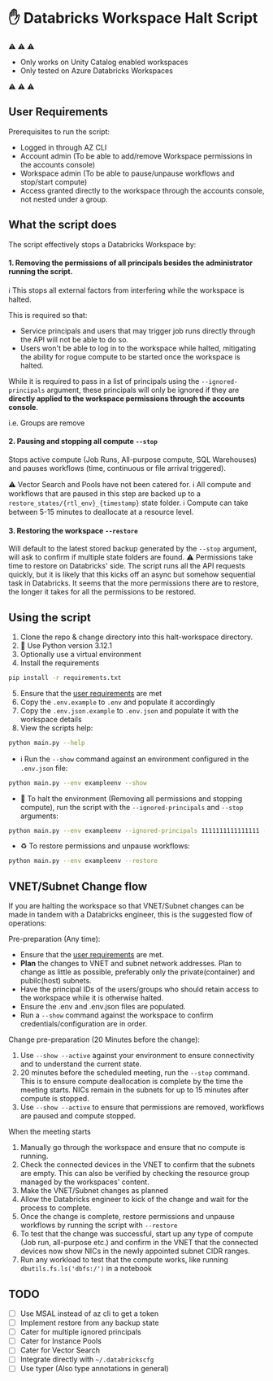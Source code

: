 # :raised_hand: Databricks Workspace Halt Script

:warning: :warning: :warning:
- Only works on Unity Catalog enabled workspaces
- Only tested on Azure Databricks Workspaces 

:warning: :warning: :warning:

## User Requirements
Prerequisites to run the script:
- Logged in through AZ CLI
- Account admin (To be able to add/remove Workspace permissions in the accounts console)
- Workspace admin (To be able to pause/unpause workflows and stop/start compute)
- Access granted directly to the workspace through the accounts console, not nested under a group.

## What the script does
The script effectively stops a Databricks Workspace by:

#### 1. Removing the permissions of all principals besides the administrator running the script.
:information_source: This stops all external factors from interfering while the workspace is halted.

This is required so that:
- Service principals and users that may trigger job runs directly through the API will not be able to do so.
- Users won't be able to log in to the workspace while halted, mitigating the ability for rogue compute to be started once the workspace is halted.

While it is required to pass in a list of principals using the `--ignored-principals` argument, these principals will only be ignored if they are **directly applied to the workspace permissions through the accounts console**.

i.e. Groups are remove

#### 2. Pausing and stopping all compute `--stop`
Stops active compute (Job Runs, All-purpose compute, SQL Warehouses) and pauses workflows (time, continuous or file arrival triggered).

:warning: Vector Search and Pools have not been catered for.
:information_source: All compute and workflows that are paused in this step are backed up to a `restore_states/{rtl_env}_{timestamp}` state folder.
:information_source: Compute can take between 5-15 minutes to deallocate at a resource level.

#### 3. Restoring the workspace `--restore`
Will default to the latest stored backup generated by the `--stop` argument, will ask to confirm if multiple state folders are found.
:warning: Permissions take time to restore on Databricks' side. The script runs all the API requests quickly, but it is likely that this kicks off an async but somehow sequential task in Databricks. It seems that the more permissions there are to restore, the longer it takes for all the permissions to be restored.

## Using the script
1. Clone the repo & change directory into this halt-workspace directory.
2. :snake: Use Python version 3.12.1
3. Optionally use a virtual environment
4. Install the requirements
```bash
pip install -r requirements.txt
```
5. Ensure that the [user requirements](#user-requirements) are met
6. Copy the `.env.example` to `.env` and populate it accordingly
7. Copy the `.env.json.example` to `.env.json` and populate it with the workspace details
8. View the scripts help:
```bash
python main.py --help
```

- :information_source: Run the `--show` command against an environment configured in the `.env.json` file:
```bash
python main.py --env exampleenv --show
```
- :no_entry_sign: To halt the environment (Removing all permissions and stopping compute), run the script with the `--ignored-principals` and `--stop` arguments:
```bash
python main.py --env exampleenv --ignored-principals 1111111111111111 --stop
```
- :recycle: To restore permissions and unpause workflows:
```bash
python main.py --env exampleenv --restore
```

## VNET/Subnet Change flow
If you are halting the workspace so that VNET/Subnet changes can be made in tandem with a Databricks engineer, this is the suggested flow of operations:

Pre-preparation (Any time):
- Ensure that the [user requirements](#user-requirements) are met.
- **Plan** the changes to VNET and subnet network addresses. Plan to change as little as possible, preferably only the private(container) and pubilc(host) subnets.
- Have the principal IDs of the users/groups who should retain access to the workspace while it is otherwise halted.
- Ensure the .env and .env.json files are populated.
- Run a `--show` command against the workspace to confirm credentials/configuration are in order.

Change pre-preparation (20 Minutes before the change):
1. Use `--show --active` against your environment to ensure connectivity and to understand the current state.
2. 20 minutes before the scheduled meeting, run the `--stop` command. This is to ensure compute deallocation is complete by the time the meeting starts. NICs remain in the subnets for up to 15 minutes after compute is stopped. 
3. Use `--show --active` to ensure that permissions are removed, workflows are paused and compute stopped.

When the meeting starts
1. Manually go through the workspace and ensure that no compute is running.
2. Check the connected devices in the VNET to confirm that the subnets are empty. This can also be verified by checking the resource group managed by the workspaces' content.
3. Make the VNET/Subnet changes as planned
4. Allow the Databricks engineer to kick of the change and wait for the process to complete.
5. Once the change is complete, restore permissions and unpause workflows by running the script with `--restore`
6. To test that the change was successful, start up any type of compute (Job run, all-purpose etc.) and confirm in the VNET that the connected devices now show NICs in the newly appointed subnet CIDR ranges.
7. Run any workload to test that the compute works, like running `dbutils.fs.ls('dbfs:/')` in a notebook

## TODO
- [ ] Use MSAL instead of az cli to get a token
- [ ] Implement restore from any backup state
- [ ] Cater for multiple ignored principals
- [ ] Cater for Instance Pools
- [ ] Cater for Vector Search
- [ ] Integrate directly with `~/.databrickscfg`
- [ ] Use typer (Also type annotations in general)
